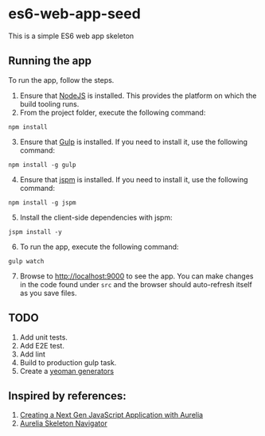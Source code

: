 # es6-web-app-seed

This is a simple ES6 web app skeleton 

## Running the app 

To run the app, follow the steps. 

1. Ensure that [NodeJS](http://nodejs.org/) is installed. This provides the platform on which the build tooling runs.
2. From the project folder, execute the following command:

  ```shell
  npm install
  ```
  
3. Ensure that [Gulp](http://gulpjs.com/) is installed. If you need to install it, use the following command:

  ```shell
  npm install -g gulp
  ```
  
4. Ensure that [jspm](http://jspm.io/) is installed. If you need to install it, use the following command:

  ```shell
  npm install -g jspm
  ```
  
5. Install the client-side dependencies with jspm:

  ```shell
  jspm install -y
  ```
  
6. To run the app, execute the following command:

  ```shell
  gulp watch
  ```
  
7. Browse to [http://localhost:9000](http://localhost:9000) to see the app. You can make changes in the code found under `src` and the browser should auto-refresh itself as you save files.

  
## TODO
1. Add unit tests.
2. Add E2E test. 
3. Add lint 
4. Build to production gulp task.
5. Create a [yeoman generators](http://yeoman.io/generators/)

## Inspired by references: 
1. [Creating a Next Gen JavaScript Application with Aurelia](http://www.sitepoint.com/creating-next-generation-javascript-application-aurelia)
2. [Aurelia Skeleton Navigator](https://github.com/aurelia/skeleton-navigation)
